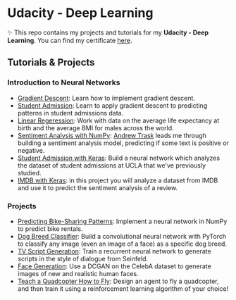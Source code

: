 # Udacity - Deep Learning

✨ This repo contains my projects and tutorials for my **Udacity - Deep Learning**. You can find my certificate [here](https://graduation.udacity.com/confirm/9JE55AA).

## Tutorials & Projects
### Introduction to Neural Networks
* [Gradient Descent](/gradient-descent): Learn how to implement gradient descent.
* [Student Admission](/student-admissions): Learn to apply gradient descent to predicting patterns in student admissions data.
* [Linear Regeression](/linear-regression): Work with data on the average life expectancy at birth and the average BMI for males across the world.
* [Sentiment Analysis with NumPy](/sentiment-network): [Andrew Trask](http://iamtrask.github.io/) leads me through building a sentiment analysis model, predicting if some text is positive or negative.
* [Student Admission with Keras](/student-admissions-keras): Build a neural network which analyzes the dataset of student admissions at UCLA that we've previously studied.
* [IMDB with Keras](/IMDB-keras): in this project you will analyze a dataset from IMDB and use it to predict the sentiment analysis of a review.


### Projects
* [Predicting Bike-Sharing Patterns](/first-neural-network): Implement a neural network in NumPy to predict bike rentals.
* [Dog Breed Classifier](/dog-breed-classifier): Build a convolutional neural network with PyTorch to classify any image (even an image of a face) as a specific dog breed.
* [TV Script Generation](/tv-script-generation): Train a recurrent neural network to generate scripts in the style of dialogue from Seinfeld.
* [Face Generation](/face-generation): Use a DCGAN on the CelebA dataset to generate images of new and realistic human faces.
* [Teach a Quadcopter How to Fly](/flying-quadcopter): Design an agent to fly a quadcopter, and then train it using a reinforcement learning algorithm of your choice!